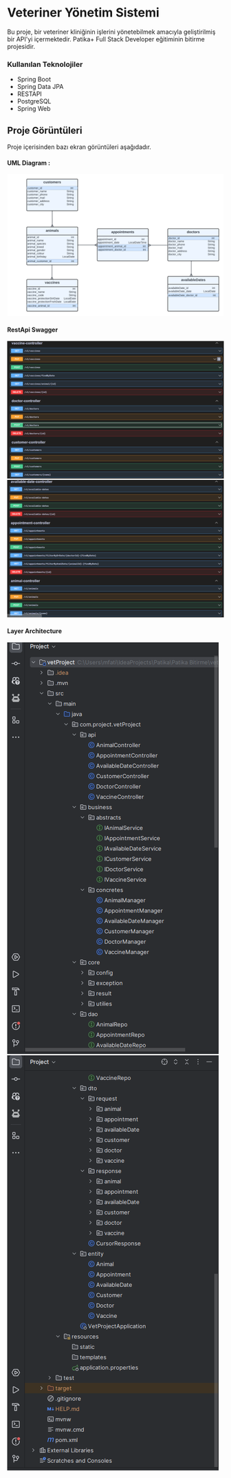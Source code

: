 
# Veteriner Yönetim Sistemi

Bu proje, bir veteriner kliniğinin işlerini yönetebilmek amacıyla geliştirilmiş bir API'yi içermektedir. Patika+ Full Stack Developer eğitiminin bitirme projesidir.


### Kullanılan Teknolojiler



- Spring Boot
- Spring Data JPA
- RESTAPI
- PostgreSQL
- Spring Web






## Proje Görüntüleri

Proje içerisinden bazı ekran görüntüleri aşağıdadır.

#### UML Diagram :
![UMLDiagram](images/umlDiagram.png)

#### RestApi Swagger
![swagger1](images/swagger1.png)
![swagger2](images/swagger2.png)

#### Layer Architecture
![layer1](images/layer1.png)
![layer2](images/layer2.png)






